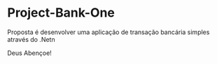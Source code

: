 ﻿# Project-Bank-One


Proposta é desenvolver uma aplicação de transação bancária simples através do .Netn

Deus Abençoe!
